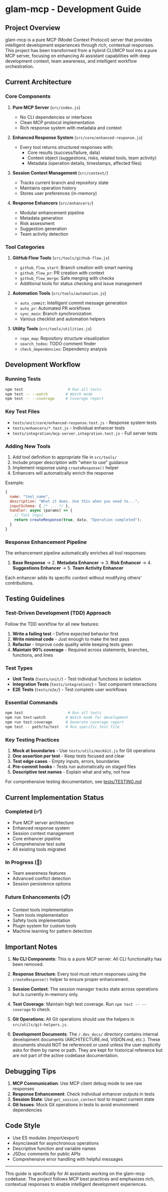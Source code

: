 # glam-mcp - Development Guide

## Project Overview

glam-mcp is a pure MCP (Model Context Protocol) server that provides intelligent development experiences through rich, contextual responses. This project has been transformed from a hybrid CLI/MCP tool into a pure MCP server, focusing on enhancing AI assistant capabilities with deep development context, team awareness, and intelligent workflow orchestration.

## Current Architecture

### Core Components

1. **Pure MCP Server** (`src/index.js`)
   - No CLI dependencies or interfaces
   - Clean MCP protocol implementation
   - Rich response system with metadata and context

2. **Enhanced Response System** (`src/core/enhanced-response.js`)
   - Every tool returns structured responses with:
     - Core results (success/failure, data)
     - Context object (suggestions, risks, related tools, team activity)
     - Metadata (operation details, timestamps, affected files)

3. **Session Context Management** (`src/context/`)
   - Tracks current branch and repository state
   - Maintains operation history
   - Stores user preferences (in-memory)

4. **Response Enhancers** (`src/enhancers/`)
   - Modular enhancement pipeline
   - Metadata generation
   - Risk assessment
   - Suggestion generation
   - Team activity detection

### Tool Categories

1. **GitHub Flow Tools** (`src/tools/github-flow.js`)
   - `github_flow_start`: Branch creation with smart naming
   - `github_flow_pr`: PR creation with context
   - `github_flow_merge`: Safe merging with checks
   - Additional tools for status checking and issue management

2. **Automation Tools** (`src/tools/automation.js`)
   - `auto_commit`: Intelligent commit message generation
   - `auto_pr`: Automated PR workflows
   - `sync_main`: Branch synchronization
   - Various checklist and automation helpers

3. **Utility Tools** (`src/tools/utilities.js`)
   - `repo_map`: Repository structure visualization
   - `search_todos`: TODO comment finder
   - `check_dependencies`: Dependency analysis

## Development Workflow

### Running Tests
```bash
npm test                    # Run all tests
npm test -- --watch        # Watch mode
npm test -- --coverage     # Coverage report
```

### Key Test Files
- `tests/unit/core/enhanced-response.test.js` - Response system tests
- `tests/enhancers/*.test.js` - Individual enhancer tests
- `tests/integration/mcp-server.integration.test.js` - Full server tests

### Adding New Tools

1. Add tool definition to appropriate file in `src/tools/`
2. Include proper description with "when to use" guidance
3. Implement response using `createResponse()` helper
4. Enhancers will automatically enrich the response

Example:
```javascript
{
  name: "tool_name",
  description: "What it does. Use this when you need to...",
  inputSchema: { /* ... */ },
  handler: async (params) => {
    // Tool logic
    return createResponse(true, data, "Operation completed");
  }
}
```

### Response Enhancement Pipeline

The enhancement pipeline automatically enriches all tool responses:

1. **Base Response** → 2. **Metadata Enhancer** → 3. **Risk Enhancer** → 4. **Suggestions Enhancer** → 5. **Team Activity Enhancer**

Each enhancer adds its specific context without modifying others' contributions.

## Testing Guidelines

### Test-Driven Development (TDD) Approach

Follow the TDD workflow for all new features:
1. **Write a failing test** - Define expected behavior first
2. **Write minimal code** - Just enough to make the test pass
3. **Refactor** - Improve code quality while keeping tests green
4. **Maintain 90% coverage** - Required across statements, branches, functions, and lines

### Test Types

- **Unit Tests** (`tests/unit/`) - Test individual functions in isolation
- **Integration Tests** (`tests/integration/`) - Test component interactions
- **E2E Tests** (`tests/e2e/`) - Test complete user workflows

### Essential Commands

```bash
npm test                    # Run all tests
npm run test:watch         # Watch mode for development
npm run test:coverage      # Generate coverage report
npm test -- path/to/test   # Run specific test file
```

### Key Testing Practices

1. **Mock at boundaries** - Use `tests/utils/mockGit.js` for Git operations
2. **One assertion per test** - Keep tests focused and clear
3. **Test edge cases** - Empty inputs, errors, boundaries
4. **Pre-commit hooks** - Tests run automatically on staged files
5. **Descriptive test names** - Explain what and why, not how

For comprehensive testing documentation, see [tests/TESTING.md](../tests/TESTING.md)

## Current Implementation Status

### Completed (✅)
- Pure MCP server architecture
- Enhanced response system
- Session context management
- Core enhancer pipeline
- Comprehensive test suite
- All existing tools migrated

### In Progress (🚧)
- Team awareness features
- Advanced conflict detection
- Session persistence options

### Future Enhancements (📋)
- Context tools implementation
- Team tools implementation
- Safety tools implementation
- Plugin system for custom tools
- Machine learning for pattern detection

## Important Notes

1. **No CLI Components**: This is a pure MCP server. All CLI functionality has been removed.

2. **Response Structure**: Every tool must return responses using the `createResponse()` helper to ensure proper enhancement.

3. **Session Context**: The session manager tracks state across operations but is currently in-memory only.

4. **Test Coverage**: Maintain high test coverage. Run `npm test -- --coverage` to check.

5. **Git Operations**: All Git operations should use the helpers in `src/utils/git-helpers.js`.

6. **Development Documents**: The `/.dev_docs/` directory contains internal development documents (ARCHITECTURE.md, VISION.md, etc.). These documents should NOT be referenced or used unless the user explicitly asks for them by name or path. They are kept for historical reference but are not part of the active codebase documentation.

## Debugging Tips

1. **MCP Communication**: Use MCP client debug mode to see raw responses
2. **Response Enhancement**: Check individual enhancer outputs in tests
3. **Session State**: Use `get_session_context` tool to inspect current state
4. **Git Issues**: Mock Git operations in tests to avoid environment dependencies

## Code Style

- Use ES modules (import/export)
- Async/await for asynchronous operations
- Descriptive function and variable names
- JSDoc comments for public APIs
- Comprehensive error handling with helpful messages

---

This guide is specifically for AI assistants working on the glam-mcp codebase. The project follows MCP best practices and emphasizes rich, contextual responses to enable intelligent development experiences.